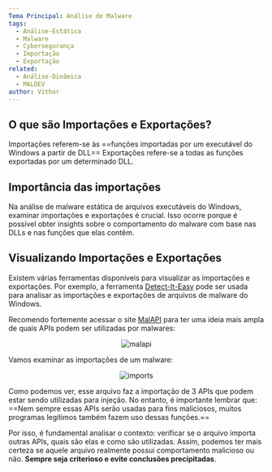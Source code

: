 ```yaml
---
Tema Principal: Análise de Malware
tags:
  - Análise-Estática
  - Malware
  - Cybersegurança
  - Importação
  - Exportação
related:
  - Análise-Dinâmica
  - MALDEV
author: Vithor
---
```

## **O que são Importações e Exportações?**

Importações referem-se às ==funções importadas por um executável do Windows a partir de DLL== Exportações refere-se a todas as funções exportadas por um determinado DLL.
## **Importância das importações**

Na análise de malware estática de arquivos executáveis do Windows, examinar importações e exportações é crucial. Isso ocorre porque é possível obter insights sobre o comportamento do malware com base nas DLLs e nas funções que elas contêm.

## **Visualizando Importações e Exportações**

Existem várias ferramentas disponíveis para visualizar as importações e exportações. Por exemplo, a ferramenta [Detect-It-Easy](https://github.com/horsicq/Detect-It-Easy) pode ser usada para analisar as importações e exportações de arquivos de malware do Windows.

Recomendo fortemente acessar o site [MalAPI](https://malapi.io) para ter uma ideia mais ampla de quais APIs podem ser utilizadas por malwares:

<div align=center>
  <img alt="malapi" src="malapi.PNG">
</div>

Vamos examinar as importações de um malware:

<div align=center>
  <img alt="imports" src="Imports.PNG">
</div>

Como podemos ver, esse arquivo faz a importação de 3 APIs que podem estar sendo utilizadas para injeção. No entanto, é importante lembrar que: ==Nem sempre essas APIs serão usadas para fins maliciosos, muitos programas legítimos também fazem uso dessas funções.==

Por isso, é fundamental analisar o contexto: verificar se o arquivo importa outras APIs, quais são elas e como são utilizadas. Assim, podemos ter mais certeza se aquele arquivo realmente possui comportamento malicioso ou não. **Sempre seja criterioso e evite conclusões precipitadas**.